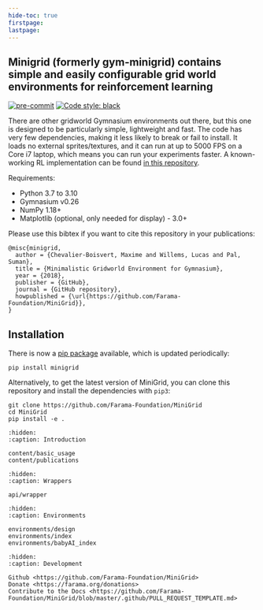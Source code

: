 ```yaml
---
hide-toc: true
firstpage:
lastpage:
---
```

## Minigrid (formerly gym-minigrid) contains simple and easily configurable grid world environments for reinforcement learning

[![pre-commit](https://img.shields.io/badge/pre--commit-enabled-brightgreen?logo=pre-commit&logoColor=white)](https://pre-commit.com/) 
[![Code style: black](https://img.shields.io/badge/code%20style-black-000000.svg)](https://github.com/psf/black)

There are other gridworld Gymnasium environments out there, but this one is
designed to be particularly simple, lightweight and fast. The code has very few
dependencies, making it less likely to break or fail to install. It loads no
external sprites/textures, and it can run at up to 5000 FPS on a Core i7
laptop, which means you can run your experiments faster. A known-working RL
implementation can be found [in this repository](https://github.com/lcswillems/torch-rl).

Requirements:
- Python 3.7 to 3.10
- Gymnasium v0.26
- NumPy 1.18+
- Matplotlib (optional, only needed for display) - 3.0+

Please use this bibtex if you want to cite this repository in your publications:

```
@misc{minigrid,
  author = {Chevalier-Boisvert, Maxime and Willems, Lucas and Pal, Suman},
  title = {Minimalistic Gridworld Environment for Gymnasium},
  year = {2018},
  publisher = {GitHub},
  journal = {GitHub repository},
  howpublished = {\url{https://github.com/Farama-Foundation/MiniGrid}},
}
```


## Installation

There is now a [pip package](https://pypi.org/project/minigrid/) available, which is updated periodically:

```
pip install minigrid
```

Alternatively, to get the latest version of MiniGrid, you can clone this repository and install the dependencies with `pip3`:

```
git clone https://github.com/Farama-Foundation/MiniGrid
cd MiniGrid
pip install -e .
```

```{toctree}
:hidden:
:caption: Introduction

content/basic_usage
content/publications
```

```{toctree}
:hidden:
:caption: Wrappers

api/wrapper
```

```{toctree}
:hidden:
:caption: Environments

environments/design
environments/index
environments/babyAI_index
```

```{toctree}
:hidden:
:caption: Development

Github <https://github.com/Farama-Foundation/MiniGrid>
Donate <https://farama.org/donations>
Contribute to the Docs <https://github.com/Farama-Foundation/MiniGrid/blob/master/.github/PULL_REQUEST_TEMPLATE.md>
```

